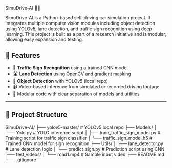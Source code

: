  SimuDrive-AI 🚗🧠

SimuDrive-AI is a Python-based self-driving car simulation project. It integrates multiple computer vision modules including object detection using YOLOv5, lane detection, and traffic sign recognition using deep learning. This project is built as a part of a research initiative and is modular, allowing easy expansion and testing.



## 🔧 Features

- 🚦 **Traffic Sign Recognition** using a trained CNN model
- 🛣️ **Lane Detection** using OpenCV and gradient masking
- 🧍 **Object Detection** with YOLOv5 (local repo)
- 📹 Video-based inference from simulated or recorded driving footage
- 📁 Modular code with clear separation of models and utilities

---

## 📁 Project Structure
SimuDrive-AI/
├── yolov5-master/ # YOLOv5 local repo
├── Models/
│ ├── Yolo.py # YOLO inference script
│ ├── train_traffic_sign_model.py # Training script for traffic sign classifier
│ └── traffic_sign_model.h5 # Trained CNN model for sign recognition
├── Utils/
│ ├── lane_detector.py # Lane detection logic
│ └── predict_sign.py # Prediction script using CNN
├── test_videos/
│ └── road1.mp4 # Sample input video
├── README.md
├── .gitignore


